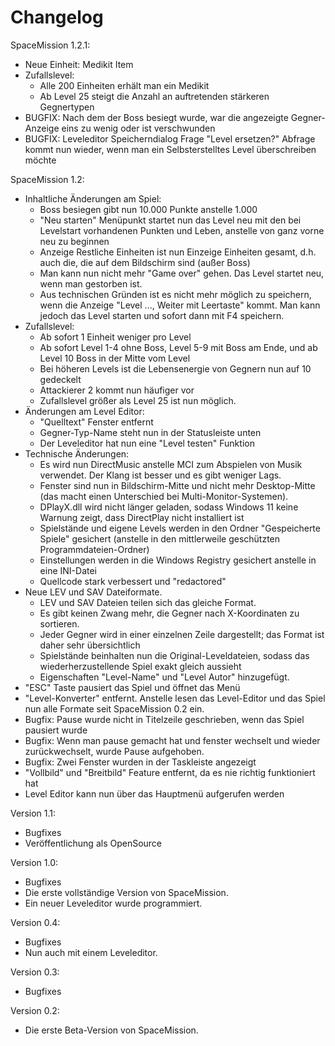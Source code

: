 # Changelog

SpaceMission 1.2.1:
- Neue Einheit: Medikit Item
- Zufallslevel:
	- Alle 200 Einheiten erhält man ein Medikit
	- Ab Level 25 steigt die Anzahl an auftretenden stärkeren Gegnertypen
- BUGFIX: Nach dem der Boss besiegt wurde, war die angezeigte Gegner-Anzeige eins zu wenig oder ist verschwunden
- BUGFIX: Leveleditor Speicherndialog Frage "Level ersetzen?" Abfrage kommt nun wieder, wenn man ein Selbsterstelltes Level überschreiben möchte

SpaceMission 1.2:
- Inhaltliche Änderungen am Spiel:
	- Boss besiegen gibt nun 10.000 Punkte anstelle 1.000
	- "Neu starten" Menüpunkt startet nun das Level neu mit den bei Levelstart vorhandenen Punkten und Leben, anstelle von ganz vorne neu zu beginnen
	- Anzeige Restliche Einheiten ist nun Einzeige Einheiten gesamt, d.h. auch die, die auf dem Bildschirm sind (außer Boss)
	- Man kann nun nicht mehr "Game over" gehen. Das Level startet neu, wenn man gestorben ist.
	- Aus technischen Gründen ist es nicht mehr möglich zu speichern, wenn die Anzeige "Level ..., Weiter mit Leertaste" kommt. Man kann jedoch das Level starten und sofort dann mit F4 speichern.
- Zufallslevel:
	- Ab sofort 1 Einheit weniger pro Level
	- Ab sofort Level 1-4 ohne Boss, Level 5-9 mit Boss am Ende, und ab Level 10 Boss in der Mitte vom Level
	- Bei höheren Levels ist die Lebensenergie von Gegnern nun auf 10 gedeckelt
	- Attackierer 2 kommt nun häufiger vor
	- Zufallslevel größer als Level 25 ist nun möglich.
- Änderungen am Level Editor:
	- "Quelltext" Fenster entfernt
	- Gegner-Typ-Name steht nun in der Statusleiste unten
	- Der Leveleditor hat nun eine "Level testen" Funktion
- Technische Änderungen:
	- Es wird nun DirectMusic anstelle MCI zum Abspielen von Musik verwendet. Der Klang ist besser und es gibt weniger Lags.
	- Fenster sind nun in Bildschirm-Mitte und nicht mehr Desktop-Mitte (das macht einen Unterschied bei Multi-Monitor-Systemen).
	- DPlayX.dll wird nicht länger geladen, sodass Windows 11 keine Warnung zeigt, dass DirectPlay nicht installiert ist
	- Spielstände und eigene Levels werden in den Ordner "Gespeicherte Spiele" gesichert (anstelle in den mittlerweile geschützten Programmdateien-Ordner)
	- Einstellungen werden in die Windows Registry gesichert anstelle in eine INI-Datei
	- Quellcode stark verbessert und "redactored"
- Neue LEV und SAV Dateiformate.
	- LEV und SAV Dateien teilen sich das gleiche Format.
	- Es gibt keinen Zwang mehr, die Gegner nach X-Koordinaten zu sortieren.
	- Jeder Gegner wird in einer einzelnen Zeile dargestellt; das Format ist daher sehr übersichtlich
	- Spielstände beinhalten nun die Original-Leveldateien, sodass das wiederherzustellende Spiel exakt gleich aussieht
	- Eigenschaften "Level-Name" und "Level Autor" hinzugefügt.
- "ESC" Taste pausiert das Spiel und öffnet das Menü
- "Level-Konverter" entfernt. Anstelle lesen das Level-Editor und das Spiel nun alle Formate seit SpaceMission 0.2 ein.
- Bugfix: Pause wurde nicht in Titelzeile geschrieben, wenn das Spiel pausiert wurde
- Bugfix: Wenn man pause gemacht hat und fenster wechselt und wieder zurückwechselt, wurde Pause aufgehoben.
- Bugfix: Zwei Fenster wurden in der Taskleiste angezeigt
- "Vollbild" und "Breitbild" Feature entfernt, da es nie richtig funktioniert hat
- Level Editor kann nun über das Hauptmenü aufgerufen werden

Version 1.1:
- Bugfixes
- Veröffentlichung als OpenSource

Version 1.0:
- Bugfixes
- Die erste vollständige Version von SpaceMission.
- Ein neuer Leveleditor wurde programmiert.

Version 0.4:
- Bugfixes
- Nun auch mit einem Leveleditor.

Version 0.3:
- Bugfixes

Version 0.2:
- Die erste Beta-Version von SpaceMission.
